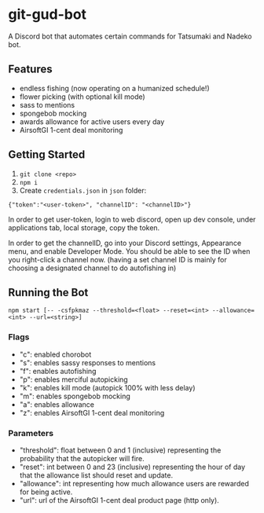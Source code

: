 # git-gud-bot

A Discord bot that automates certain commands for Tatsumaki and Nadeko bot.

## Features
- endless fishing (now operating on a humanized schedule!)
- flower picking (with optional kill mode)
- sass to mentions
- spongebob mocking
- awards allowance for active users every day
- AirsoftGI 1-cent deal monitoring

## Getting Started
1. `git clone <repo>`
2. `npm i`
3. Create `credentials.json` in `json` folder:

`{"token":"<user-token>", "channelID": "<channelID>"}`

In order to get user-token, login to web discord, open up dev console, under applications tab, local storage, copy the token.

In order to get the channelID, go into your Discord settings, Appearance menu, and enable Developer Mode. You should be able to see the ID when you right-click a channel now. (having a set channel ID is mainly for choosing a designated channel to do autofishing in)

## Running the Bot
`npm start [-- -csfpkmaz --threshold=<float> --reset=<int> --allowance=<int> --url=<string>]`

### Flags
- "c": enabled chorobot
- "s": enables sassy responses to mentions
- "f": enables autofishing
- "p": enables merciful autopicking
- "k": enables kill mode (autopick 100% with less delay)
- "m": enables spongebob mocking
- "a": enables allowance
- "z": enables AirsoftGI 1-cent deal monitoring

### Parameters
- "threshold": float between 0 and 1 (inclusive) representing the probability that the autopicker will fire.
- "reset": int between 0 and 23 (inclusive) representing the hour of day that the allowance list should reset and update.
- "allowance": int representing how much allowance users are rewarded for being active.
- "url": url of the AirsoftGI 1-cent deal product page (http only).
